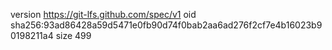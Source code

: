 version https://git-lfs.github.com/spec/v1
oid sha256:93ad86428a59d5471e0fb90d74f0bab2aa6ad276f2cf7e4b16023b90198211a4
size 499
